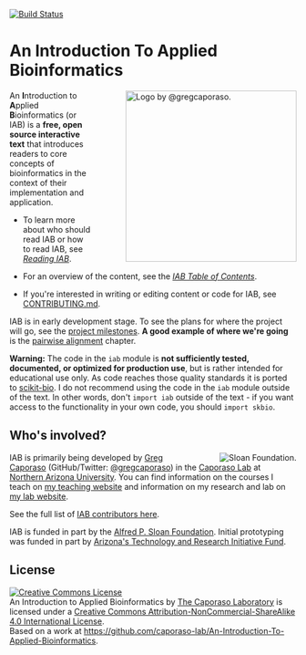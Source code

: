 [![Build Status](https://travis-ci.org/caporaso-lab/An-Introduction-To-Applied-Bioinformatics.png?branch=master)](https://travis-ci.org/caporaso-lab/An-Introduction-To-Applied-Bioinformatics)

# An Introduction To Applied Bioinformatics

<div style="float: right; margin-left: 30px;"><img title="Logo by @gregcaporaso." style="float: right;margin-left: 30px;" src="https://raw.github.com/caporaso-lab/An-Introduction-To-Applied-Bioinformatics/master/book/images/logo.png" align=right height=300/></div>

An **I**ntroduction to **A**pplied **B**ioinformatics (or IAB) is a **free, open source interactive text** that introduces readers to core concepts of bioinformatics in the context of their implementation and application.

* To learn more about who should read IAB or how to read IAB, see *[Reading IAB](http://readIAB.org/book/latest/1/1)*.

* For an overview of the content, see the *[IAB Table of Contents](http://readIAB.org/book/latest/)*.

* If you're interested in writing or editing content or code for IAB, see [CONTRIBUTING.md](https://github.com/caporaso-lab/An-Introduction-To-Applied-Bioinformatics/blob/master/CONTRIBUTING.md).

IAB is in early development stage. To see the plans for where the project will go, see the [project milestones](https://github.com/caporaso-lab/An-Introduction-To-Applied-Bioinformatics/milestones). **A good example of where we're going** is the [pairwise alignment](http://readIAB.org/book/latest/2/1) chapter.

**Warning:** The code in the ``iab`` module is **not sufficiently tested, documented, or optimized for production use**, but is rather intended for educational use only. As code reaches those quality standards it is ported to [scikit-bio](http://www.scikit-bio.org). I do not recommend using the code in the ``iab`` module outside of the text. In other words, don't `import iab` outside of the text - if you want access to the functionality in your own code, you should `import skbio`.

## Who's involved?

<div style="float: right; margin-left: 30px;"><a href="http://www.sloan.org"><img title="Sloan Foundation." style="float: right;margin-left: 30px;" src="https://sloan.org/storage/app/media/Logos/Sloan-Logo-primary-blac-web.png" align=right></a></div>

IAB is primarily being developed by [Greg Caporaso](http://caporasolab.us/people/greg-caporaso/) (GitHub/Twitter: [@gregcaporaso](https://github.com/gregcaporaso)) in the [Caporaso Lab](http://www.caporasolab.us) at [Northern Arizona University](http://www.nau.edu). You can find information on the courses I teach on [my teaching website](http://www.caporasolab.us/teaching) and information on my research and lab on [my lab website](http://www.caporasolab.us).

See the full list of [IAB contributors here](https://github.com/caporaso-lab/An-Introduction-To-Applied-Bioinformatics/graphs/contributors).

IAB is funded in part by the [Alfred P. Sloan Foundation](http://www.sloan.org). Initial prototyping was funded in part by [Arizona's Technology and Research Initiative Fund](http://nau.edu/Research/Funding/Technology-Research-Initiative-Fund/).

## License

<a rel="license" href="http://creativecommons.org/licenses/by-nc-sa/4.0/"><img alt="Creative Commons License" style="border-width:0" src="http://i.creativecommons.org/l/by-nc-sa/4.0/88x31.png" /></a><br /><span xmlns:dct="http://purl.org/dc/terms/" href="http://purl.org/dc/dcmitype/InteractiveResource" property="dct:title" rel="dct:type">An Introduction to Applied Bioinformatics</span> by <a xmlns:cc="http://creativecommons.org/ns#" href="http://www.caporasolab.us" property="cc:attributionName" rel="cc:attributionURL">The Caporaso Laboratory</a> is licensed under a <a rel="license" href="http://creativecommons.org/licenses/by-nc-sa/4.0/">Creative Commons Attribution-NonCommercial-ShareAlike 4.0 International License</a>.<br />Based on a work at <a xmlns:dct="http://purl.org/dc/terms/" href="https://github.com/caporaso-lab/An-Introduction-To-Applied-Bioinformatics" rel="dct:source">https://github.com/caporaso-lab/An-Introduction-To-Applied-Bioinformatics</a>.

